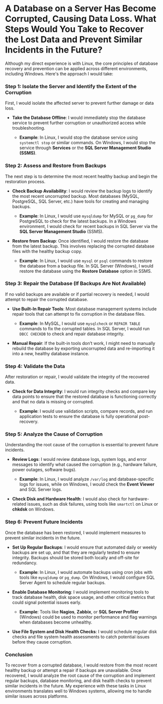 # A Database on a Server Has Become Corrupted, Causing Data Loss. What Steps Would You Take to Recover the Lost Data and Prevent Similar Incidents in the Future?

Although my direct experience is with Linux, the core principles of database recovery and prevention can be applied across different environments, including Windows. Here's the approach I would take:

### Step 1: Isolate the Server and Identify the Extent of the Corruption

First, I would isolate the affected server to prevent further damage or data loss.

- **Take the Database Offline**: I would immediately stop the database service to prevent further corruption or unauthorized access while troubleshooting.

  - **Example**: In Linux, I would stop the database service using `systemctl stop` or similar commands. On Windows, I would stop the service through **Services** or the **SQL Server Management Studio (SSMS)**.

### Step 2: Assess and Restore from Backups

The next step is to determine the most recent healthy backup and begin the restoration process.

- **Check Backup Availability**: I would review the backup logs to identify the most recent uncorrupted backup. Most databases (MySQL, PostgreSQL, SQL Server, etc.) have tools for creating and managing backups.

  - **Example**: In Linux, I would use `mysqldump` for MySQL or `pg_dump` for PostgreSQL to check for the latest backups. In a Windows environment, I would check for recent backups in SQL Server via the **SQL Server Management Studio** (SSMS).

- **Restore from Backup**: Once identified, I would restore the database from the latest backup. This involves replacing the corrupted database files with the healthy backup copy.

  - **Example**: In Linux, I would use `mysql` or `psql` commands to restore the database from a backup file. In SQL Server (Windows), I would restore the database using the **Restore Database** option in SSMS.

### Step 3: Repair the Database (If Backups Are Not Available)

If no valid backups are available or if partial recovery is needed, I would attempt to repair the corrupted database.

- **Use Built-In Repair Tools**: Most database management systems include repair tools that can attempt to fix corruption in the database files.

  - **Example**: In MySQL, I would use `mysqlcheck` or `REPAIR TABLE` commands to fix the corrupted tables. In SQL Server, I would run `DBCC CHECKDB` to check and repair database integrity.

- **Manual Repair**: If the built-in tools don’t work, I might need to manually rebuild the database by exporting uncorrupted data and re-importing it into a new, healthy database instance.

### Step 4: Validate the Data

After restoration or repair, I would validate the integrity of the recovered data.

- **Check for Data Integrity**: I would run integrity checks and compare key data points to ensure that the restored database is functioning correctly and that no data is missing or corrupted.

  - **Example**: I would use validation scripts, compare records, and run application tests to ensure the database is fully operational post-recovery.

### Step 5: Analyze the Cause of Corruption

Understanding the root cause of the corruption is essential to prevent future incidents.

- **Review Logs**: I would review database logs, system logs, and error messages to identify what caused the corruption (e.g., hardware failure, power outages, software bugs).

  - **Example**: In Linux, I would analyze `/var/log` and database-specific logs for issues, while on Windows, I would check the **Event Viewer** and SQL Server logs.

- **Check Disk and Hardware Health**: I would also check for hardware-related issues, such as disk failures, using tools like `smartctl` on Linux or **chkdsk** on Windows.

### Step 6: Prevent Future Incidents

Once the database has been restored, I would implement measures to prevent similar incidents in the future.

- **Set Up Regular Backups**: I would ensure that automated daily or weekly backups are set up, and that they are regularly tested to ensure integrity. Backups should be stored both locally and off-site for redundancy.

  - **Example**: In Linux, I would automate backups using cron jobs with tools like `mysqldump` or `pg_dump`. On Windows, I would configure SQL Server Agent to schedule regular backups.

- **Enable Database Monitoring**: I would implement monitoring tools to track database health, disk space usage, and other critical metrics that could signal potential issues early.

  - **Example**: Tools like **Nagios**, **Zabbix**, or **SQL Server Profiler** (Windows) could be used to monitor performance and flag warnings when databases become unhealthy.

- **Use File System and Disk Health Checks**: I would schedule regular disk checks and file system health assessments to catch potential issues before they cause corruption.

### Conclusion

To recover from a corrupted database, I would restore from the most recent healthy backup or attempt a repair if backups are unavailable. Once recovered, I would analyze the root cause of the corruption and implement regular backups, database monitoring, and disk health checks to prevent similar incidents in the future. My experience with these tasks in Linux environments translates well to Windows systems, allowing me to handle similar issues across platforms.

